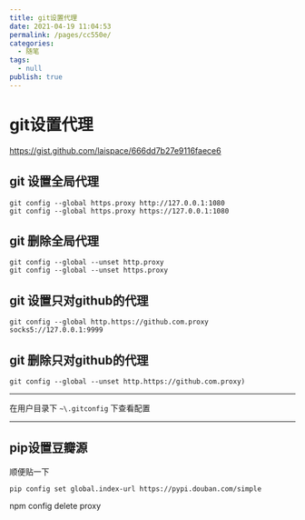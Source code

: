 ```yaml
---
title: git设置代理
date: 2021-04-19 11:04:53
permalink: /pages/cc550e/
categories: 
  - 随笔
tags: 
  - null
publish: true
---
```

# git设置代理  

https://gist.github.com/laispace/666dd7b27e9116faece6    

## git 设置全局代理

```    
git config --global https.proxy http://127.0.0.1:1080    
git config --global https.proxy https://127.0.0.1:1080    
```

## git 删除全局代理

```
git config --global --unset http.proxy        
git config --global --unset https.proxy    
```

## git 设置只对github的代理

```
git config --global http.https://github.com.proxy socks5://127.0.0.1:9999
```

## git 删除只对github的代理

```
git config --global --unset http.https://github.com.proxy)
```

---

在用户目录下 `~\.gitconfig` 下查看配置

--- 

## pip设置豆瓣源

顺便贴一下 

```
pip config set global.index-url https://pypi.douban.com/simple
```

npm config delete proxy    
